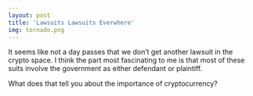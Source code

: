 ```yaml
---
layout: post
title: 'Lawsuits Lawsuits Everwhere'
img: tornado.png
---
```


It seems like not a day passes that we don’t get another lawsuit in the crypto space. I think the part most fascinating to me is that most of these suits involve the government as either defendant or plaintiff. 

What does that tell you about the importance of cryptocurrency?